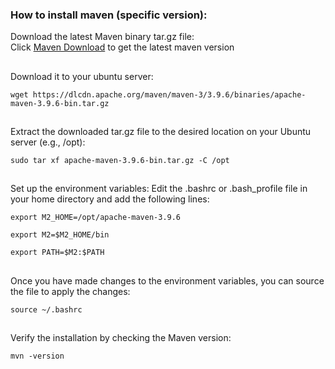 ### How to install maven (specific version):
Download the latest Maven binary tar.gz file: <br>
Click [Maven Download](https://maven.apache.org/download.cgi) to get the latest maven version
##


Download it to your ubuntu server:
```
wget https://dlcdn.apache.org/maven/maven-3/3.9.6/binaries/apache-maven-3.9.6-bin.tar.gz
```
##


Extract the downloaded tar.gz file to the desired location on your Ubuntu server (e.g., /opt):
```
sudo tar xf apache-maven-3.9.6-bin.tar.gz -C /opt
```
##


Set up the environment variables: Edit the .bashrc or .bash_profile file in your home directory and add the following lines:
```
export M2_HOME=/opt/apache-maven-3.9.6
```
```
export M2=$M2_HOME/bin
```
```
export PATH=$M2:$PATH
```
##


Once you have made changes to the environment variables, you can source the file to apply the changes:
```
source ~/.bashrc
```
##


Verify the installation by checking the Maven version:
```
mvn -version
```
## 
